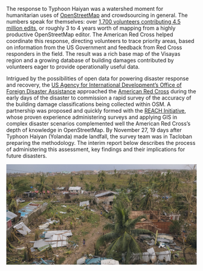 The response to Typhoon Haiyan was a watershed moment for humanitarian uses of [OpenStreetMap](http://openstreetmap.org) and crowdsourcing in general. The numbers speak for themselves: over [1,700 volunteers contributing 4.5 million edits](http://resultmaps.neis-one.org/osm-typhoon-haiyan-2013-contributors), or roughly 3 to 4 years worth of mapping from a highly productive OpenStreetMap editor. The American Red Cross helped coordinate this response, directing volunteers to trace priority areas, based on information from the US Government and feedback from Red Cross responders in the field. The result was a rich base map of the Visayas region and a growing database of building damages contributed by volunteers eager to provide operationally useful data.

Intrigued by the possibilities of open data for powering disaster response and recovery, the [US Agency for International Development’s Office of Foreign Disaster Assistance](http://www.usaid.gov/who-we-are/organization/bureaus/bureau-democracy-conflict-and-humanitarian-assistance/office-us) approached the [American Red Cross](http://redcross.org) during the early days of the disaster to commission a rapid survey of the accuracy of the building damage classifications being collected within OSM. A partnership was proposed and quickly formed with the [REACH Initiative](http://reach-initiative.org), whose proven experience administering surveys and applying GIS in complex disaster scenarios complemented well the American Red Cross’s depth of knowledge in OpenStreetMap. By November 27, 19 days after Typhoon Haiyan (Yolanda) made landfall, the survey team was in Tacloban preparing the methodology. The interim report below describes the process of administering this assessment, key findings and their implications for future disasters.

![Haiyan Damage](/img/haiyan_damage.jpg "(c) International Federation of Red Cross Red Crescent")